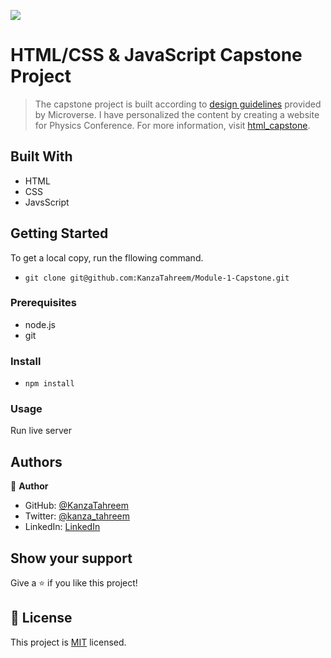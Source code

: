 ![](https://img.shields.io/badge/Microverse-blueviolet)

# HTML/CSS & JavaScript Capstone Project

> The capstone project is built according to [design guidelines](https://www.behance.net/gallery/29845175/CC-Global-Summit-2015) provided by Microverse. I have personalized the content by creating a website for Physics Conference. For more information, visit [html_capstone](https://github.com/microverseinc/curriculum-html-css/blob/main/capstone/html_capstone.md).

## Built With

- HTML
- CSS
- JavsScript

## Getting Started

To get a local copy, run the fllowing command.

- `git clone git@github.com:KanzaTahreem/Module-1-Capstone.git`

### Prerequisites

- node.js
- git

### Install

- `npm install `

### Usage

Run live server

## Authors

👤 **Author**

- GitHub: [@KanzaTahreem](https://github.com/KanzaTahreem)
- Twitter: [@kanza_tahreem](https://twitter.com/kanza_tahreem)
- LinkedIn: [LinkedIn](https://www.linkedin.com/in/kanza-tahreem/)

## Show your support

Give a ⭐️ if you like this project!

## 📝 License

This project is [MIT](./LICENSE) licensed.
